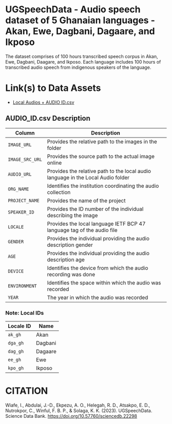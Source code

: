 # UGSpeechData - Audio speech dataset of 5 Ghanaian languages - Akan, Ewe, Dagbani, Dagaare, and Ikposo
The dataset comprises of 100 hours transcribed speech corpus in Akan, Ewe, Dagbani, Daagare, and Ikposo. Each language includes 100 hours of transcribed audio speech from indigenous speakers of the language. 


# Link(s) to Data Assets 
<!--- + [Transcribed Audio Samples](https://ugedugh-my.sharepoint.com/:f:/g/personal/speechdata_ug_edu_gh/Ejb6UHk-E7VOlvccvCWel44BhcSvTnEDh3FBGNtlZBy8kA?e=bLaHaF) --->

<!---* [Images](https://www.dropbox.com/scl/fo/2q6lvqtn4qm0w6t0iyxm0/h?rlkey=uz9l13khtdhdouvcca7nba5qi&dl=0](https://www.dropbox.com/scl/fo/2q6lvqtn4qm0w6t0iyxm0/h?rlkey=uz9l13khtdhdouvcca7nba5qi&dl=0)) --->

*   [Local Audios + AUDIO ID.csv](https://www.dropbox.com/scl/fo/e9bha9glyvk2mu5fo7f3h/h?rlkey=kzm1mnx8bj6qgicpaxojz1npa&dl=0)

  <!---  [Transcriptions](https://www.dropbox.com/scl/fo/qouaom0adtkaux7u7c5gr/h?rlkey=8vy27eb2u9dhrsrh7bzbtq6zc&dl=0) --->


<h2>AUDIO_ID.csv Description</h2>

<table>
  <thead>
    <tr>
      <th>Column</th>
      <th>Description</th>
    </tr>
  </thead>
  <tbody>
    <tr>
      <td><code>IMAGE_URL</code></td>
      <td>Provides the relative path to the images in the folder</td>
    </tr>
    <tr>
      <td><code>IMAGE_SRC_URL</code></td>
      <td>Provides the source path to the actual image online</td>
    </tr>
    <tr>
      <td><code>AUDIO_URL</code></td>
      <td>Provides the relative path to the local audio language in the Local Audio folder</td>
    </tr>
    <tr>
      <td><code>ORG_NAME</code></td>
      <td>Identifies the institution coordinating the audio collection</td>
    </tr>
    <tr>
      <td><code>PROJECT_NAME</code></td>
      <td>Provides the name of the project</td>
    </tr>
    <tr>
      <td><code>SPEAKER_ID</code></td>
      <td>Provides the ID number of the individual describing the image</td>
    </tr>
    <tr>
      <td><code>LOCALE</code></td>
      <td>Provides the local language IETF BCP 47 language tag of the audio file</td>
    </tr>
    <tr>
      <td><code>GENDER</code></td>
      <td>Provides the individual providing the audio description gender</td>
    </tr>
    <tr>
      <td><code>AGE</code></td>
      <td>Provides the individual providing the audio description age</td>
    </tr>
    <tr>
      <td><code>DEVICE</code></td>
      <td>Identifies the device from which the audio recording was done</td>
    </tr>
    <tr>
      <td><code>ENVIRONMENT</code></td>
      <td>Identifies the space within which the audio was recorded</td>
    </tr>
    <tr>
      <td><code>YEAR</code></td>
      <td>The year in which the audio was recorded</td>
    </tr>
  </tbody>
</table>

<h3>Note: Local IDs</h3>

<table>
  <thead>
    <tr>
      <th>Locale ID</th>
      <th>Name</th>
    </tr>
  </thead>
  <tbody>
    <tr>
      <td><code>ak_gh</code></td>
      <td>Akan</td>
    </tr>
    <tr>
      <td><code>dga_gh</code></td>
      <td>Dagbani</td>
    </tr>
    <tr>
      <td><code>dag_gh</code></td>
      <td>Dagaare</td>
    </tr>
    <tr>
      <td><code>ee_gh</code></td>
      <td>Ewe</td>
    </tr>
    <tr>
      <td><code>kpo_gh</code></td>
      <td>Ikposo</td>
    </tr>
  </tbody>
</table>



# CITATION
Wiafe, I., Abdulai, J.-D., Ekpezu, A. O., Helegah, R. D., Atsakpo, E. D., Nutrokpor, C., Winful, F. B. P., & Solaga, K. K. (2023). UGSpeechData. Science Data Bank. https://doi.org/10.57760/sciencedb.22298

